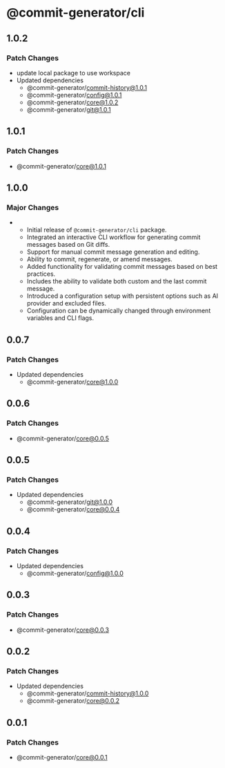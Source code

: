 # @commit-generator/cli

## 1.0.2

### Patch Changes

- update local package to use workspace
- Updated dependencies
  - @commit-generator/commit-history@1.0.1
  - @commit-generator/config@1.0.1
  - @commit-generator/core@1.0.2
  - @commit-generator/git@1.0.1

## 1.0.1

### Patch Changes

- @commit-generator/core@1.0.1

## 1.0.0

### Major Changes

- - Initial release of `@commit-generator/cli` package.
  - Integrated an interactive CLI workflow for generating commit messages based on Git diffs.
  - Support for manual commit message generation and editing.
  - Ability to commit, regenerate, or amend messages.
  - Added functionality for validating commit messages based on best practices.
  - Includes the ability to validate both custom and the last commit message.
  - Introduced a configuration setup with persistent options such as AI provider and excluded files.
  - Configuration can be dynamically changed through environment variables and CLI flags.

## 0.0.7

### Patch Changes

- Updated dependencies
  - @commit-generator/core@1.0.0

## 0.0.6

### Patch Changes

- @commit-generator/core@0.0.5

## 0.0.5

### Patch Changes

- Updated dependencies
  - @commit-generator/git@1.0.0
  - @commit-generator/core@0.0.4

## 0.0.4

### Patch Changes

- Updated dependencies
  - @commit-generator/config@1.0.0

## 0.0.3

### Patch Changes

- @commit-generator/core@0.0.3

## 0.0.2

### Patch Changes

- Updated dependencies
  - @commit-generator/commit-history@1.0.0
  - @commit-generator/core@0.0.2

## 0.0.1

### Patch Changes

- @commit-generator/core@0.0.1
